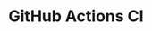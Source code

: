# GitHub Actions CI


































































































































































































































































































